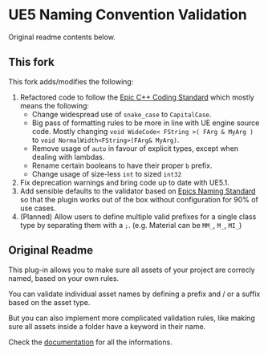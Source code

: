 # UE5 Naming Convention Validation
Original readme contents below.
## This fork

This fork adds/modifies the following:

1. Refactored code to follow the [Epic C++ Coding Standard](https://docs.unrealengine.com/5.1/en-US/epic-cplusplus-coding-standard-for-unreal-engine/) which mostly means the following:
    - Change widespread use of `snake_case` to `CapitalCase`.
    - Big pass of formatting rules to be more in line with UE engine source code. Mostly changing `void WideCode< FString >( FArg & MyArg )` to `void NormalWidth<FString>(FArg& MyArg)`.
    - Remove usage of `auto` in favour of explicit types, except when dealing with lambdas.
    - Rename certain booleans to have their proper `b` prefix.
    - Change usage of size-less `int` to sized `int32`
2. Fix deprecation warnings and bring code up to date with UE5.1.
3. Add sensible defaults to the validator based on [Epics Naming Standard](https://docs.unrealengine.com/5.1/en-US/recommended-asset-naming-conventions-in-unreal-engine-projects/) so that the plugin works out of the box without configuration for 90% of use cases.
4. (Planned) Allow users to define multiple valid prefixes for a single class type by separating them with a `;`. (e.g. Material can be `MM_`, `M_`, `MI_`)

## Original Readme

This plug-in allows you to make sure all assets of your project are correcly named, based on your own rules. 

You can validate individual asset names by defining a prefix and / or a suffix based on the asset type.

But you can also implement more complicated validation rules, like making sure all assets inside a folder have a keyword in their name.

Check the [documentation](https://theemidee.github.io/UENamingConventionValidation/) for all the informations.
